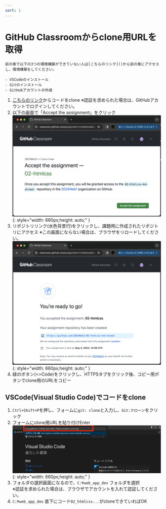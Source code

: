 ```yaml
---
sort: 1
---
```


# GitHub Classroomからclone用URLを取得

```warning
前の章で以下の3つの環境構築ができていない人は[こちらのリンク]()から前の章にアクセスし、環境構築をしてください。

- VSCodeのインストール
- Gitのインストール
- GitHubアカウントの作成
```

1. [こちらのリンク](https://classroom.github.com/a/TXeRna_Z)からコードをclone
   ※認証を求められた場合は、GitHubアカウントでログインしてください。
2. 以下の画面で「Accept the assignment」をクリック
    ![](./images/accept_the_assignment.png){: style="width: 660px;height: auto;" }
3. リポジトリリンク(水色背景行)をクリックし、課題用に作成されたリポジトリにアクセス
   ※この画面にならない場合は、ブラウザをリロードしてください。<br>
    ![](./images/repository_link.png){: style="width: 660px;height: auto;" }
4. 緑のボタン(<>Code)をクリックし、HTTPSタブをクリック後、コピー用ボタンでclone用のURLをコピー

## VSCode(Visual Studio Code)でコードをclone

1. `Ctrl+Shift+P`を押し、フォームに`git: clone`と入力し、`Git:クローン`をクリック
2. フォームにclone用URLを貼り付けEnter<br>
    ![](./images/Aspose.Words.aedafcf0-3819-4263-af12-50337a38362b.017.png){: style="width: 660px;height: auto;" }
3. フォルダの選択画面になるので、`C:¥web_app_dev` フォルダを選択<br>
   ※認証を求められた場合は、ブラウザでアカウントを入れて認証してください。
4. `C:¥web_app_dev` 直下にコード`02_htmlcss...`がcloneできていればOK
